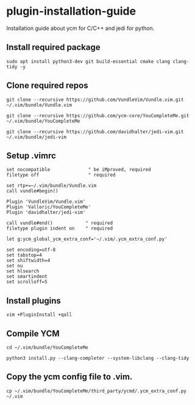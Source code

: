 # plugin-installation-guide
Installation guide about ycm for C/C++ and jedi for python.

## Install required package

   `sudo apt install python3-dev git build-essential cmake clang clang-tidy -y`

## Clone required repos

   `git clone --recursive https://github.com/VundleVim/Vundle.vim.git ~/.vim/bundle/Vundle.vim`
   
   `git clone --recursive https://github.com/ycm-core/YouCompleteMe.git ~/.vim/bundle/YouCompleteMe`
   
   `git clone --recursive https://github.com/davidhalter/jedi-vim.git ~/.vim/bundle/jedi-vim`
   
## Setup .vimrc

   ```vim
   set nocompatible              " be iMproved, required
   filetype off                  " required

   set rtp+=~/.vim/bundle/Vundle.vim
   call vundle#begin()

   Plugin 'VundleVim/Vundle.vim'
   Plugin 'Valloric/YouCompleteMe'
   Plugin 'davidhalter/jedi-vim'

   call vundle#end()            " required
   filetype plugin indent on    " required

   let g:ycm_global_ycm_extra_conf='~/.vim/.ycm_extra_conf.py'

   set encoding=utf-8
   set tabstop=4
   set shiftwidth=4
   set nu
   set hlsearch
   set smartindent
   set scrolloff=5
   ```

## Install plugins

   `vim +PluginInstall +qall`

## Compile YCM
   
   `cd ~/.vim/bundle/YouCompleteMe`
   
   `python3 install.py --clang-completer --system-libclang --clang-tidy`

## Copy the ycm config file to .vim.

   `cp ~/.vim/bundle/YouCompleteMe/third_party/ycmd/.ycm_extra_conf.py ~/.vim`
